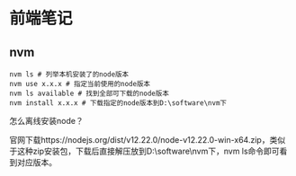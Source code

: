 # 前端笔记

## nvm

```
nvm ls # 列举本机安装了的node版本
nvm use x.x.x # 指定当前使用的node版本
nvm ls available # 找到全部可下载的node版本
nvm install x.x.x # 下载指定的node版本到D:\software\nvm下
```

怎么离线安装node？

官网下载https://nodejs.org/dist/v12.22.0/node-v12.22.0-win-x64.zip，类似于这种zip安装包，下载后直接解压放到D:\software\nvm下，nvm ls命令即可看到对应版本。
